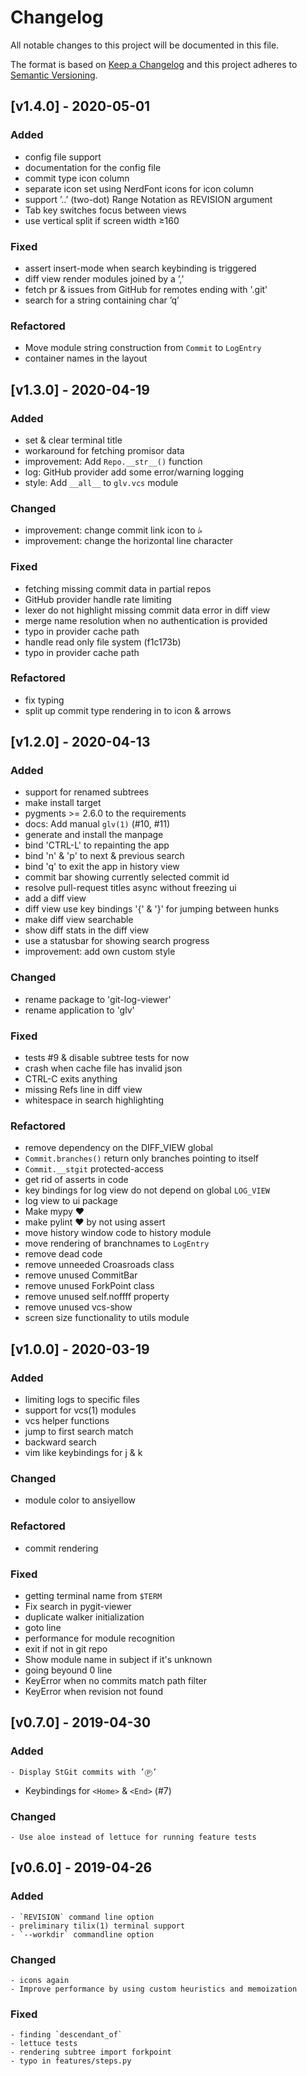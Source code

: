 # Changelog

All notable changes to this project will be documented in this file.

The format is based on [Keep a Changelog](http://keepachangelog.com/en/1.0.0/)
and this project adheres to [Semantic Versioning](http://semver.org/spec/v2.0.0.html).

## [v1.4.0] - 2020-05-01

### Added

- config file support
- documentation for the config file
- commit type icon column
- separate icon set using NerdFont icons for icon column
- support ’..’ (two-dot) Range Notation as REVISION argument
- Tab key switches focus between views
- use vertical split if screen width ≥160

### Fixed

- assert insert-mode when search keybinding is triggered
- diff view render modules joined by a ’,’
- fetch pr & issues from GitHub for remotes ending with '.git'
- search for a string containing char ’q’

### Refactored

- Move module string construction from `Commit` to `LogEntry`
- container names in the layout

## [v1.3.0] - 2020-04-19

### Added

- set & clear terminal title
- workaround for fetching promisor data
- improvement: Add `Repo.__str__()` function
- log: GitHub provider add some error/warning logging
- style: Add `__all__` to `glv.vcs` module

### Changed

- improvement: change commit link icon to ⭞
- improvement: change the horizontal line character

### Fixed

- fetching missing commit data in partial repos
- GitHub provider handle rate limiting
- lexer do not highlight missing commit data error in diff view
- merge name resolution when no authentication is provided
- typo in provider cache path
- handle read only file system (f1c173b)
- typo in provider cache path

### Refactored

- fix typing
- split up commit type rendering in to icon & arrows

## [v1.2.0] - 2020-04-13

### Added

- support for renamed subtrees
- make install target
- pygments >= 2.6.0 to the requirements
- docs: Add manual `glv(1)` (#10, #11)
- generate and install the manpage
- bind 'CTRL-L' to repainting the app
- bind 'n' & 'p' to next & previous search
- bind 'q' to exit the app in history view
- commit bar showing currently selected commit id
- resolve pull-request titles async without freezing ui
- add a diff view
- diff view use key bindings '{' & '}' for jumping between hunks
- make diff view searchable
- show diff stats in the diff view
- use a statusbar for showing search progress
- improvement: add own custom style

### Changed

- rename package to 'git-log-viewer'
- rename application to 'glv'

### Fixed

- tests #9 & disable subtree tests for now
- crash when cache file has invalid json
- CTRL-C exits anything
- missing Refs line in diff view
- whitespace in search highlighting

### Refactored

- remove dependency on the DIFF_VIEW global
- `Commit.branches()` return only branches pointing to itself
- `Commit.__stgit` protected-access
- get rid of asserts in code
- key bindings for log view do not depend on global `LOG_VIEW`
- log view to ui package
- Make mypy ♥
- make pylint ♥ by not using assert
- move history window code to history module
- move rendering of branchnames to `LogEntry`
- remove dead code
- remove unneeded Croasroads class
- remove unused CommitBar
- remove unused ForkPoint class
- remove unused self.noffff property
- remove unused vcs-show
- screen size functionality to utils module

## [v1.0.0] - 2020-03-19

### Added

- limiting logs to specific files
- support for vcs(1) modules
- vcs helper functions
- jump to first search match
- backward search
- vim like keybindings for j & k

### Changed

- module color to ansiyellow

### Refactored

- commit rendering

### Fixed

- getting terminal name from `$TERM`
- Fix search in pygit-viewer
- duplicate walker initialization
- goto line
- performance for module recognition
- exit if not in git repo
- Show module name in subject if it's unknown
- going beyound 0 line
- KeyError when no commits match path filter
- KeyError when revision not found

## [v0.7.0] - 2019-04-30

### Added

    - Display StGit commits with ’Ⓟ’
- Keybindings for `<Home>` & `<End>` (#7)

### Changed

    - Use aloe instead of lettuce for running feature tests

## [v0.6.0] - 2019-04-26

### Added

    - `REVISION` command line option
    - preliminary tilix(1) terminal support
    - `--workdir` commandline option

### Changed

    - icons again
    - Improve performance by using custom heuristics and memoization

### Fixed

    - finding `descendant_of`
    - lettuce tests
    - rendering subtree import forkpoint
    - typo in features/steps.py
